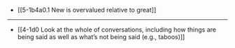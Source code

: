 - [[5-1b4a0.1 New is overvalued relative to great]]
---
- [[4-1d0 Look at the whole of conversations, including how things are being said as well as what’s not being said (e.g., taboos)]]
